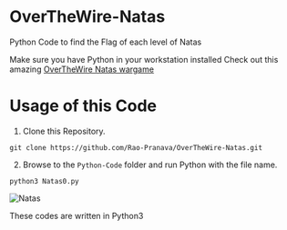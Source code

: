 # OverTheWire-Natas
Python Code to find the Flag of each level of Natas

Make sure you have Python in your workstation installed
Check out this amazing [OverTheWire Natas wargame](https://overthewire.org/wargames/natas)

# Usage of this Code
1. Clone this Repository.
```
git clone https://github.com/Rao-Pranava/OverTheWire-Natas.git
```

2. Browse to the `Python-Code` folder and run Python with the file name.
```
python3 Natas0.py
```

![Natas](https://user-images.githubusercontent.com/93928268/208246782-00ffea64-448d-4963-9591-733127f25da5.png)

These codes are written in Python3